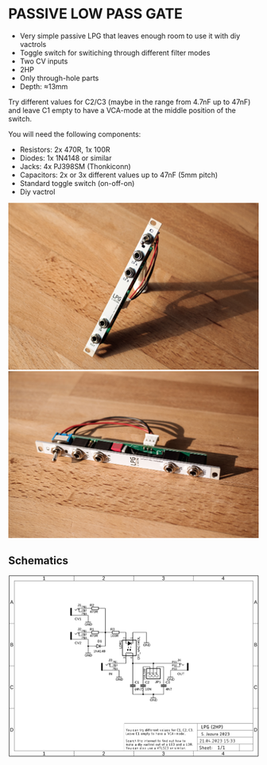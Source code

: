 # PASSIVE LOW PASS GATE

* Very simple passive LPG that leaves enough room to use it with diy vactrols
* Toggle switch for switiching through different filter modes
* Two CV inputs
* 2HP
* Only through-hole parts
* Depth: ≈13mm

Try different values for C2/C3 (maybe in the range from 4.7nF up to 47nF) and leave C1 empty to have a VCA-mode at the middle position of the switch. 

You will need the following components:

* Resistors: 2x 470R, 1x 100R
* Diodes: 1x 1N4148 or similar
* Jacks: 4x PJ398SM (Thonkiconn)
* Capacitors: 2x or 3x different values up to 47nF (5mm pitch)
* Standard toggle switch (on-off-on)
* Diy vactrol

![LPG](https://raw.githubusercontent.com/diysynth/EURORACK-MODULES/main/PASSIVE%20LOW%20PASS%20GATE%20(2HP)/lpg1.jpg)
![LPG](https://raw.githubusercontent.com/diysynth/EURORACK-MODULES/main/PASSIVE%20LOW%20PASS%20GATE%20(2HP)/lpg2.jpg)

## Schematics

![Schematics](https://raw.githubusercontent.com/diysynth/EURORACK-MODULES/main/PASSIVE%20LOW%20PASS%20GATE%20(2HP)/LPG_schematic.png)
